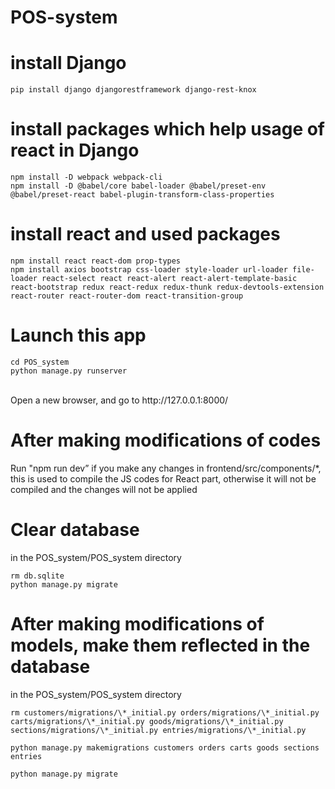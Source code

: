 # POS-system
# install Django 
```
pip install django djangorestframework django-rest-knox
```
# install packages which help usage of react in Django
```
npm install -D webpack webpack-cli 
npm install -D @babel/core babel-loader @babel/preset-env @babel/preset-react babel-plugin-transform-class-properties
```

# install react and used packages
```
npm install react react-dom prop-types
npm install axios bootstrap css-loader style-loader url-loader file-loader react-select react react-alert react-alert-template-basic react-bootstrap redux react-redux redux-thunk redux-devtools-extension react-router react-router-dom react-transition-group 
```


# Launch this app

```
cd POS_system
python manage.py runserver 
```
<br>
Open a new browser, and go to http://127.0.0.1:8000/ 



# After making modifications of codes
Run "npm run dev” if you make any changes in frontend/src/components/*, this is used to compile the JS codes for React part, otherwise it will not be compiled and the changes will not be applied

# Clear database
in the POS_system/POS_system directory

```
rm db.sqlite
python manage.py migrate
```

# After making modifications of models, make them reflected in the database
in the POS_system/POS_system directory 
```
rm customers/migrations/\*_initial.py orders/migrations/\*_initial.py carts/migrations/\*_initial.py goods/migrations/\*_initial.py sections/migrations/\*_initial.py entries/migrations/\*_initial.py

python manage.py makemigrations customers orders carts goods sections entries

python manage.py migrate
```
